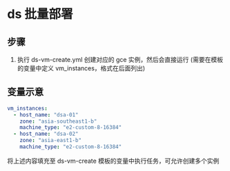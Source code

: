 # ds 批量部署

## 步骤

 1. 执行 ds-vm-create.yml 创建对应的 gce 实例，然后会直接运行 (需要在模板的变量中定义 vm_instances，格式在后面列出)

## 变量示意
```yml
vm_instances:
  - host_name: "dsa-01"
    zone: "asia-southeast1-b"
    machine_type: "e2-custom-8-16384"
  - host_name: "dsa-02"
    zone: "asia-east1-b"
    machine_type: "e2-custom-8-16384"
```
将上述内容填充至 ds-vm-create 模板的变量中执行任务，可允许创建多个实例